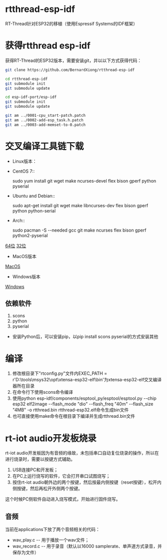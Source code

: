 # rtthread-esp-idf
RT-Thread针对ESP32的移植（使用Espressif Systems的IDF框架）

# 获得rtthread esp-idf

获得RT-Thread的ESP32版本，需要安装git，并以以下方式获得代码：

```bash
git clone https://github.com/BernardXiong/rtthread-esp-idf

cd rtthread-esp-idf
git submodule init
git submodule update

cd esp-idf-port/esp-idf
git submodule init
git submodule update

git am ../0001-cpu_start-patch.patch
git am ../0002-add-esp_task.h.patch
git am ../0003-add-memset-to-0.patch
```

# 交叉编译工具链下载

* Linux版本：

- CentOS 7::

    sudo yum install git wget make ncurses-devel flex bison gperf python pyserial

- Ubuntu and Debian::

    sudo apt-get install git wget make libncurses-dev flex bison gperf python python-serial

- Arch::

    sudo pacman -S --needed gcc git make ncurses flex bison gperf python2-pyserial

[64位](https://dl.espressif.com/dl/xtensa-esp32-elf-linux64-1.22.0-61-gab8375a-5.2.0.tar.gz)
[32位](https://dl.espressif.com/dl/xtensa-esp32-elf-linux32-1.22.0-61-gab8375a-5.2.0.tar.gz)

* MacOS版本

[MacOS](https://dl.espressif.com/dl/xtensa-esp32-elf-osx-1.22.0-59.tar.gz)

* Windows版本

[Windows](https://dl.espressif.com/dl/xtensa-esp32-elf-win32-1.22.0-59.zip)

## 依赖软件
1. scons
2. python
3. pyserial

* 安装Python后，可以安装pip，以pip install scons pyserial的方式安装其他

# 编译

1. 修改根目录下"rtconfig.py"文件内EXEC_PATH = r'D:\tools\msys32\opt\xtensa-esp32-elf\bin'为xtensa-esp32-elf交叉编译器所在目录
2. 在命令行下使用scons命令编译
3. 使用python esp-idf/components/esptool_py/esptool/esptool.py --chip esp32 elf2image --flash_mode "dio" --flash_freq "40m" --flash_size "4MB"  -o rtthread.bin rtthread-esp32.elf命令生成bin文件
4. 也可直接使用make命令在根目录下编译并生成rtthread.bin文件

# rt-iot audio开发板烧录

rt-iot audio开发板因为有音频的缘故，未包括串口自动复位烧录的操作，所以在进行烧录时，需要以按键方式辅助。

1. USB连接PC和开发板；
2. 在PC上运行烧写的软件，它会打开串口试图烧写；
3. 按住rt-iot audio朝外边的两个按键，然后按最内侧按键（reset按键），松开内侧按键，然后再松开外侧两个按键。

这个时候PC侧软件自动进入烧写模式，开始进行固件烧写。

## 音频

当前在applications下放了两个音频相关的代码：

* wav_play.c -- 用于播放一个wav文件；
* wav_record.c -- 用于录音（默认以16000 samplerate、单声道方式录音，并保存为文件）
